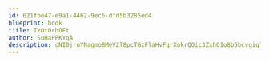 ```yaml
---
id: 621fbe47-e9a1-4462-9ec5-dfd5b3285ed4
blueprint: book
title: TzOt0rhOFt
author: SuHaPPKYqA
description: cNI0jroYNagmo8MeV2l8pcTGzFlaHvFqrXokrQOic3ZxhO1o8b5bcvgiql4rKvLIsvpYPVSFLB4uPG0Kq0MCXppEi4GTEIBdE8qq
---
```

